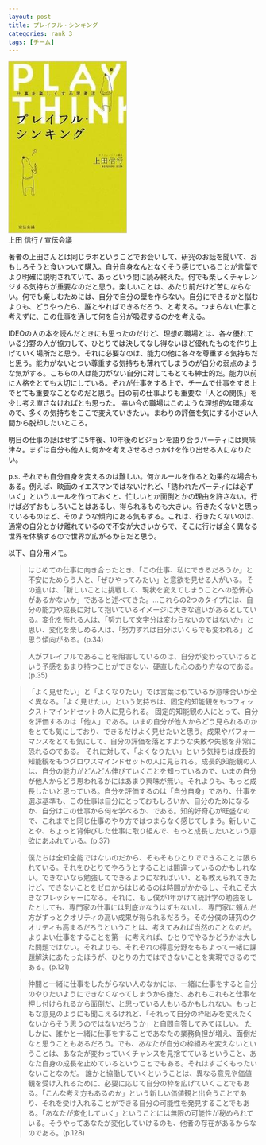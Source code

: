 ```yaml
---
layout: post
title: プレイフル・シンキング
categories: rank_3
tags: [チーム]
---
```



<div class="book"><div class="book_image"><a href="http://www.amazon.co.jp/dp/488335220X"><img src="/images/playful_thinking.jpg"></a></div><div class="book_info">上田 信行 / 宣伝会議</div><div class="clear"></div></div>

著者の上田さんとは同じラボということでお会いして、研究のお話を聞いて、おもしろそうと食いついて購入。自分自身なんとなくそう感じていることが言葉でより明確に説明されていて、あっという間に読み終えた。何でも楽しくチャレンジする気持ちが重要なのだと思う。楽しいことは、あたり前だけど苦にならない。何でも楽しむためには、自分で自分の壁を作らない。自分にできるかと悩むよりも、どうやったら、誰とやればできるだろう、と考える。つまらない仕事と考えずに、この仕事を通して何を自分が吸収するのかを考える。 

IDEOの人の本を読んだときにも思ったのだけど、理想の職場とは、各々優れている分野の人が協力して、ひとりでは決してなし得ないほど優れたものを作り上げていく場所だと思う。それに必要なのは、能力の他に各々を尊重する気持ちだと思う。能力がないとつい尊重する気持ちも薄れてしまうのが自分の弱点のような気がする。こちらの人は能力がない自分に対してもとても紳士的だ。能力以前に人格をとても大切にしている。それが仕事をする上で、チームで仕事をする上でとても重要なことなのだと思う。目の前の仕事よりも重要な「人との関係」を少し考え直さなければとも思った。 幸い今の職場はこのような理想的な環境なので、多くの気持ちをここで変えていきたい。まわりの評価を気にする小さい人間から脱却したいところ。 

明日の仕事の話はせずに5年後、10年後のビジョンを語り合うパーティには興味津々。まずは自分も他人に何かを考えさせるきっかけを作り出せる人になりたい。 

p.s. それでも自分自身を変えるのは難しい。何かルールを作ると効果的な場合もある。例えば、映画のイエスマンではないけれど、「誘われたパーティには必ずいく」というルールを作っておくと、忙しいとか面倒とかの理由を許さない。行けば必ずおもしろいことはあるし、得られるものも大きい。行きたくないと思っているものほど、そのような傾向にある気もする。これは、行きたくないのは、通常の自分とかけ離れているので不安が大きいからで、そこに行けば全く異なる世界を体験するので世界が広がるからだと思う。 

以下、自分用メモ。<!--more--> 

> はじめての仕事に向き合ったとき、「この仕事、私にできるだろうか」と不安にためらう人と、「ぜひやってみたい」と意欲を見せる人がいる。その違いは、「新しいことに挑戦して、現状を変えてしまうことへの恐怖心があるかないか」であると述べてきた。...これらの2つのタイプには、自分の能力や成長に対して抱いているイメージに大きな違いがあるとしている。変化を怖れる人は、「努力して文字分は変わらないのではないか」と思い、変化を楽しめる人は、「努力すれば自分はいくらでも変われる」と思う傾向がある。(p.34) 

> 人がプレイフルであることを阻害しているのは、自分が変わっていけるという予感をあまり持つことができない、硬直した心のあり方なのである。(p.35) 

> 「よく見せたい」と「よくなりたい」では言葉は似ているが意味合いが全く異なる。「よく見せたい」という気持ちは、固定的知能観をもつフィックストマインドセットの人に見られる。 
固定的知能観の人にとって、自分を評価するのは「他人」である。いまの自分が他人からどう見られるのかをとても気にしており、できるだけよく見せたいと思う。成果やパフォーマンスをとても気にして、自分の評価を落とすような失敗や失態を非常に恐れるのである。 
それに対して、「よくなりたい」という気持ちは成長的知能観をもつグロウスマインドセットの人に見られる。成長的知能観の人は、自分の能力がどんどん伸びていくことを知っているので、いまの自分が他人からどう思われるかにはあまり興味が無い。それよりも、もっと成長したいと思っている。自分を評価するのは「自分自身」であり、仕事を選ぶ基準も、この仕事は自分にとっておもしろいか、自分のためになるか、自分はこの仕事から何を学べるか、である。知的好奇心が旺盛なので、これまでと同じ仕事のやり方ではつまらなく感じてしまう。新しいことや、ちょっと背伸びした仕事に取り組んで、もっと成長したいという意欲にあふれている。(p.37) 

> 僕たちは全知全能ではないのだから、そもそもひとりでできることは限られている。それをひとりでやろうとすることは間違っているのかもしれない。できないなら勉強してできるようになればいい、とも教えられてきたけど、できないことをゼロからはじめるのは時間がかかるし、それこそ大きなプレッシャーになる。それに、もし僕が1年かけて統計学の勉強をしたとしても、専門家の仕事には到底かなうはずもないし、専門家に頼んだ方がずっとクオリティの高い成果が得られるだろう。その分僕の研究のクオリティも高まるだろうということは、考えてみれば当然のことなのだ。 
よりよい仕事をすることを第一に考えれば、ひとりでやるかどうかは大した問題ではない。それよりも、それぞれの得意分野をもちよって一緒に課題解決にあたったほうが、ひとりの力ではできないことを実現できるのである。(p.121) 

> 仲間と一緒に仕事をしたがらない人のなかには、一緒に仕事をすると自分のやりたいようにできなくなってしまうから嫌だ、あれもこれもと仕事を押し付けられるから面倒だ、と思っている人もいるかもしれない。もっともな意見のようにも聞こえるけれど、「それって自分の枠組みを変えたくないからそう思うのではないだろうか」と自問自答してみてほしい。 
たしかに、誰かと一緒に仕事をすることであなたの業務負担が増え、面倒だなと思うこともあるだろう。でも、あなたが自分の枠組みを変えないということは、あなたが変わっていくチャンスを見捨てているということ、あなた自身の成長を止めているということでもある。それはすごくもったいないことなのだ。 
誰かと協働していくということは、異なる意見や価値観を受け入れるために、必要に応じて自分の枠を広げていくことでもある。「こんな考え方もあるのか」という新しい価値観と出会うことであり、それを受け入れることができる自分の可能性を発見することでもある。「あなたが変化していく」ということには無限の可能性が秘められている。そうやってあなたが変化していけるのも、他者の存在があるからなのである。(p.128)
